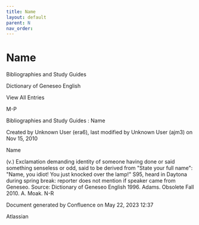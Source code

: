 ```yaml
---
title: Name
layout: default
parent: N
nav_order:
---
```


# Name

Bibliographies and Study Guides

Dictionary of Geneseo English

View All Entries

M-P

Bibliographies and Study Guides : Name

Created by  Unknown User (era6), last modified by  Unknown User (ajm3) on Nov 15, 2010

Name

(v.) Exclamation demanding identity of someone having done or said something senseless or odd, said to be derived from &quot;State your full name&quot;: &quot;Name, you idiot! You just knocked over the lamp!&quot; S95, heard in Daytona during spring break: reporter does not mention if speaker came from Geneseo. Source: Dictionary of Geneseo English 1996. Adams. Obsolete Fall 2010. A. Moak. N-R

Document generated by Confluence on May 22, 2023 12:37

Atlassian
